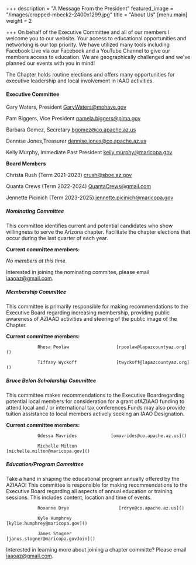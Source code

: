 +++
description = "A Message From the President"
featured_image = "/images/cropped-mbeck2-2400x1299.jpg"
title = "About Us"
[menu.main]
weight = 2

+++
On behalf of the Executive Committee and all of our members I welcome you to our website. Your access to educational opportunities and networking is our top priority. We have utilized many tools including Facebook Live via our Facebook and a YouTube Channel to give our members access to education. We are geographically challenged and we've planned our events with you in mind!

The Chapter holds routine elections and offers many opportunities for executive leadership and local involvement in IAAO activities.  

#### Executive Committee

Gary Waters, President	[GaryWaters@mohave.gov]()

Pam Biggers, Vice President	[pamela.biggers@pima.gov]()

Barbara Gomez, Secretary	[bgomez@co.apache.az.us]()

Dennise Jones,Treasurer	       [dennise.jones@co.apache.az.us]()

Kelly Murphy, Immediate Past President	[kelly.murphy@maricopa.gov]()

**Board Members**

Christa Rush (Term 2021-2023)	[crush@sboe.az.gov]()

Quanta Crews (Term 2022-2024)	   [QuantaCrews@gmail.com]()

Jennette Picinich (Term 2023-2025)    [jennette.picinich@maricopa.gov]()

##### **Nominating Committee**

This committee identifies current and potential candidates who show willingness to serve the Arizona chapter.  Facilitate the chapter elections that occur during the last quarter of each year.

**Current committee members:**

_No members at this time._  

Interested in joining the nominating commitee, please email iaaoaz@gmail.com.

##### **Membership Committee**

This committee is primarily responsible for making recommendations to the Executive Board regarding increasing membership, providing public awareness of AZIAAO activities and steering of the public image of the Chapter.

**Current committee members:**

                Rhesa Poolaw                  [rpoolaw@lapazcountyaz.org]()

                Tiffany Wyckoff               [twyckoff@lapazcountyaz.org]()

##### **Bruce Belon Scholarship Committee**

This committee makes recommendations to the Executive Boardregarding potential local members for consideration for a grant ofAZIAAO funding to attend local and / or international tax conferences.Funds may also provide tuition assistance to local members actively seeking an IAAO Designation.

**Current committee members:**

                Odessa Mavrides             [omavrides@co.apache.az.us]()

                Michelle Milton                [michelle.milton@maricopa.gov]()

##### **Education/Program Committee**

Take a hand in shaping the educational program annually offered by the AZIAAO! This committee is responsible for making recommendations to the Executive Board regarding all aspects of annual education or training sessions. This includes content, location and time of events.

                Roxanne Drye                   [rdrye@co.apache.az.us]()

                Kyle Humphrey                 [kylie.humphrey@maricopa.gov]()

                James Stogner                  [janus.stogner@maricopa.govJoin]()

Interested in learning more about joining a chapter committe? Please email [iaaoaz@gmail.com]().